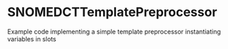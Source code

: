 # SNOMEDCTTemplatePreprocessor

Example code implementing a simple template preprocessor instantiating variables in slots